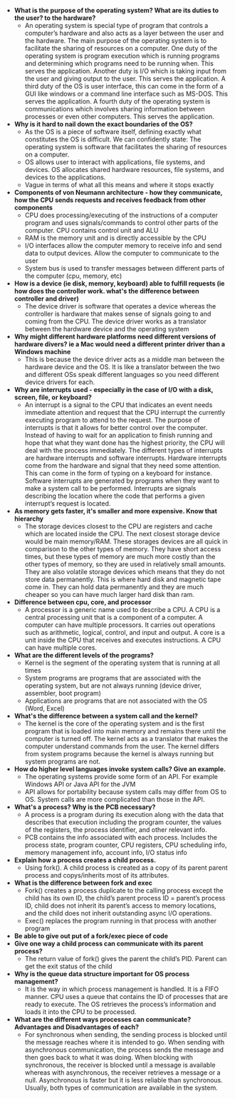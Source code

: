 - **What is the purpose of the operating system? What are its duties to the user? to the hardware?**
  - An operating system is special type of program that controls a computer’s hardware and also
    acts as a layer between the user and the hardware. The main purpose of the operating system is
    to facilitate the sharing of resources on a computer. One duty of the operating system is
    program execution which is running programs and determining which programs need to be
    running when. This serves the application. Another duty is I/O which is taking input from the
    user and giving output to the user. This serves the application. A third duty of the OS is user
    interface, this can come in the form of a GUI like windows or a command line interface such as
    MS-DOS. This serves the application. A fourth duty of the operating system is communications
    which involves sharing information between processes or even other computers. This serves the
    application.
- **Why is it hard to nail down the exact boundaries of the OS?**
  - As the OS is a piece of software itself, defining exactly what constitutes the OS is difficult.  We can confidently state: The operating system is software that facilitates the sharing of resources on a computer.
  - OS allows user to interact with applications, file systems, and devices. OS allocates shared hardware resources, file systems, and devices to the applications.
  - Vague in terms of what all this means and where it stops exactly
- **Components of von Neumann architecture - how they communicate, how the CPU sends requests and receives feedback from other components**
  - CPU does processing/executing of the instructions of a computer program and uses signals/commands to control other parts of the computer. CPU contains control unit and ALU
  - RAM is the memory unit and is directly accessible by the CPU
  - I/O interfaces allow the computer memory to receive info and send data to output devices. Allow the computer to communicate to the user
  - System bus is used to transfer messages between different parts of the computer (cpu, memory, etc)
- **How is a device (ie disk, memory, keyboard) able to fulfill requests  (ie how does the controller work. what's the difference between controller and driver)**
  - The device driver is software that operates a device whereas the controller is hardware that makes sense of signals going to and coming from the CPU. The device driver works as a translator between the hardware device and the operating system
- **Why might different hardware platforms need different versions of hardware divers? ie a Mac would need a different printer driver than a  Windows machine**
  - This is because the device driver acts as a middle man between the hardware device and the OS. It is like a translator between the two and different OSs speak different languages so you need different device drivers for each.
- **Why are interrupts used - especially in the case of I/O with a disk, screen, file, or keyboard?**
  - An interrupt is a signal to the CPU that indicates an event needs immediate attention and
    request that the CPU interrupt the currently executing program to attend to the request. The
    purpose of interrupts is that it allows for better control over the computer. Instead of having to
    wait for an application to finish running and hope that what they want done has the highest
    priority, the CPU will deal with the process immediately. The different types of interrupts are
    hardware interrupts and software interrupts. Hardware interrupts come from the hardware and
    signal that they need some attention. This can come in the form of typing on a keyboard for
    instance. Software interrupts are generated by programs when they want to make a system call
    to be performed. Interrupts are signals describing the location where the code that performs a
    given interrupt’s request is located.
- **As memory gets faster, it's smaller and more expensive. Know that hierarchy**
  - The storage devices closest to the CPU are registers and cache which are located inside the CPU.
    The next closest storage device would be main memory/RAM. These storages devices are all
    quick in comparison to the other types of memory. They have short access times, but these
    types of memory are much more costly than the other types of memory, so they are used in
    relatively small amounts. They are also volatile storage devices which means that they do not
    store data permanently. This is where hard disk and magnetic tape come in. They can hold data
    permanently and they are much cheaper so you can have much larger hard disk than ram.
- **Difference between cpu, core, and processor**
  - A processor is a generic name used to describe a CPU. A CPU is a central processing unit that is a
    component of a computer. A computer can have multiple processors. It carries out operations
    such as arithmetic, logical, control, and input and output. A core is a unit inside the CPU that
    receives and executes instructions. A CPU can have multiple cores.
- **What are the different levels of the programs?**
  - Kernel is the segment of the operating system that is running at all times
  - System programs are programs that are associated with the operating system, but are not always running (device driver, assembler, boot program)
  - Applications are programs that are not associated with the OS (Word, Excel)
- **What's the difference between a system call and the kernel?**
  - The kernel is the core of the operating system and is the first program that is loaded into main
    memory and remains there until the computer is turned off. The kernel acts as a translator that
    makes the computer understand commands from the user. The kernel differs from system
    programs because the kernel is always running but system programs are not.
- **How do higher level languages invoke system calls? Give an example.**
  - The operating systems provide some form of an API. For example Windows API or Java API for the JVM
  - API allows for portability because system calls may differ from OS to OS. System calls are more complicated than those in the API.
- **What's a process? Why is the PCB necessary?**
  - A process is a program during its execution along with the data that describes that execution including the program counter, the values of the registers, the process identifier, and other relevant info.
  - PCB contains the info associated with each process. Includes the process state, program counter, CPU registers, CPU scheduling info, memory management info, account info, I/O status info
- **Explain how a process creates a child process.** 
  - Using fork(). A child process is created as a copy of its parent parent process and copys/inherits most of its attributes.
- **What is the difference between fork and exec**
  - Fork() creates a process duplicate to the calling process except the child has its own ID, the child’s parent process ID = parent’s process ID, child does not inherit its parent’s access to memory locations, and the child does not inherit outstanding async I/O operations.
  - Exec() replaces the program running in that process with another program
- **Be able to give out put of a fork/exec piece of code**
- **Give one way a child process can communicate with its parent process?**
  - The return value of fork() gives the parent the child’s PID. Parent can get the exit status of the child
- **Why is the queue data structure important for OS process management?**
  - It is the way in which process management is handled. It is a FIFO manner. CPU uses a queue that contains the ID of processes that are ready to execute. The OS retrieves the process’s information and loads it into the CPU to be processed.
- **What are the different ways processes can communicate? Advantages and Disadvantages of each?**
  - For synchronous when sending, the sending process is blocked until the message reaches where it is intended to go. When sending with asynchronous communication, the process sends the message and then goes back to what it was doing. When blocking with synchronous, the receiver is blocked until a message is available whereas with asynchronous, the receiver retrieves a message or a null. Asynchronous is faster but it is less reliable than synchronous. Usually, both types of communication are available in the system.